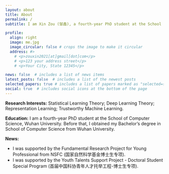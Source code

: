 ```yaml
---
layout: about
title: About
permalink: /
subtitle: I am Xin Zou (邹鑫), a fourth-year PhD student at the School of Computer Science, <a href='https://en.whu.edu.cn/'>Wuhan University</a>.

profile:
  align: right
  image: me.jpg
  image_circular: false # crops the image to make it circular
  address: #>
    # <p>zouxin2021[at]gmail[dot]com</p>
    # <p>123 your address street</p>
    # <p>Your City, State 12345</p>

news: false  # includes a list of news items
latest_posts: false  # includes a list of the newest posts
selected_papers: true # includes a list of papers marked as "selected={true}"
social: true  # includes social icons at the bottom of the page
---
```


**Research Interests:** Statistical Learning Theory; Deep Learning Theory; Representation Learning; Trustworthy Machine Learning.

**Education:** I am a fourth-year PhD student at the School of Computer Science, Wuhan University. Before that, I obtained my Bachelor’s degree in School of Computer Science from Wuhan University.

**News:**
- I was supported by the Fundamental Research Project for Young Professional from NSFC (国家自然科学基金博士生专项).
- I was supported by the Youth Talents Support Project - Doctoral Student Special Program (首届中国科协青年人才托举工程-博士生专项).

<!-- Write your biography here. Tell the world about yourself. Link to your favorite [subreddit](http://reddit.com). You can put a picture in, too. The code is already in, just name your picture `prof_pic.jpg` and put it in the `img/` folder.

Put your address / P.O. box / other info right below your picture. You can also disable any of these elements by editing `profile` property of the YAML header of your `_pages/about.md`. Edit `_bibliography/papers.bib` and Jekyll will render your [publications page](/al-folio/publications/) automatically.

Link to your social media connections, too. This theme is set up to use [Font Awesome icons](http://fortawesome.github.io/Font-Awesome/) and [Academicons](https://jpswalsh.github.io/academicons/), like the ones below. Add your Facebook, Twitter, LinkedIn, Google Scholar, or just disable all of them. -->
